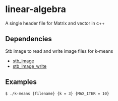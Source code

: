 # linear-algebra
A single header file for Matrix and vector in c++
## Dependencies

Stb image to read and write image files for k-means

- [stb_image](https://github.com/nothings/stb)
- [stb_image_write](https://github.com/nothings/stb)

## Examples
```k-means
$ ./k-means {filename} {k = 3} {MAX_ITER = 10}
```
